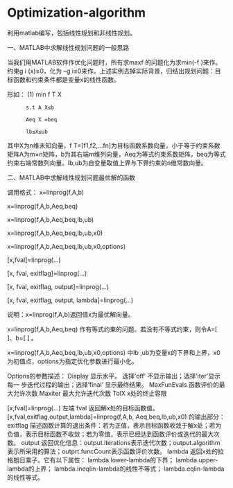 # Optimization-algorithm
利用matlab编写，包括线性规划和非线性规划。

一、MATLAB中求解线性规划问题的一般思路

当我们用MATLAB软件作优化问题时，所有求maxf 的问题化为求min(-f )来作。约束g i (x)≥0，化为 –g i≤0来作。上述实例去掉实际背景，归结出规划问题：目标函数和约束条件都是变量x的线性函数。

形如： (1) min f T X

          s.t A X≤b
          
          Aeq X =beq
          
          lb≤X≤ub
           
其中X为n维未知向量，f T=[f1,f2,…fn]为目标函数系数向量，小于等于约束系数矩阵A为m×n矩阵，b为其右端m维列向量，Aeq为等式约束系数矩阵，beq为等式约束右端常数列向量。lb,ub为自变量取值上界与下界约束的n维常数向量。

二、MATLAB中求解线性规划问题最优解的函数

调用格式： x=linprog(f,A,b)

x=linprog(f,A,b,Aeq,beq)

x=linprog(f,A,b,Aeq,beq,lb,ub)

x=linprog(f,A,b,Aeq,beq,lb,ub,x0)

x=linprog(f,A,b,Aeq,beq,lb,ub,x0,options)


[x,fval]=linprog(…) 

[x, fval, exitflag]=linprog(…) 

[x, fval, exitflag, output]=linprog(…)

[x, fval, exitflag, output, lambda]=linprog(…)
 
 
说明：x=linprog(f,A,b)返回值x为最优解向量。

x=linprog(f,A,b,Aeq,beq) 作有等式约束的问题。若没有不等式约束，则令A=[ ]、b=[ ] 。

x=linprog(f,A,b,Aeq,beq,lb,ub,x0,options) 中lb ,ub为变量x的下界和上界，x0为初值点，options为指定优化参数进行最小化。

Options的参数描述：
Display 显示水平。 选择’off’ 不显示输出；选择’iter’显示每一 步迭代过程的输出；选择’final’ 显示最终结果。
MaxFunEvals 函数评价的最大允许次数
Maxiter 最大允许迭代次数
TolX x处的终止容限 

[x,fval]=linprog(…) 左端 fval 返回解x处的目标函数值。
[x,fval,exitflag,output,lambda]=linprog(f,A,b, Aeq,beq,lb,ub,x0) 的输出部分： 
exitflag 描述函数计算的退出条件：若为正值，表示目标函数收敛于解x处；若为负值，表示目标函数不收敛；若为零值，表示已经达到函数评价或迭代的最大次数。
output 返回优化信息：output.iterations表示迭代次数；output.algorithm表示所采用的算法；outprt.funcCount表示函数评价次数。
lambda 返回x处的拉格朗日乘子。它有以下属性：
lambda.lower-lambda的下界；
lambda.upper-lambda的上界；
lambda.ineqlin-lambda的线性不等式；
lambda.eqlin-lambda的线性等式。
